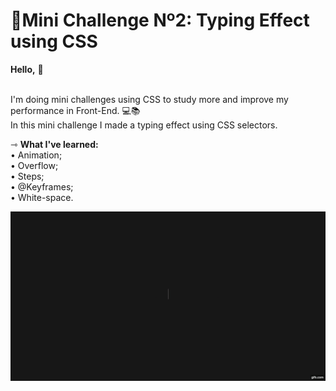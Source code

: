 # 🚀Mini Challenge Nº2: Typing Effect using CSS
<b>Hello,</b> 🖖<br><br>

I'm doing mini challenges using CSS to study more and improve my performance in Front-End. 💻📚<br>
In this mini challenge I made a typing effect using CSS selectors.

⇾ <b>What I've learned:</b><br>
&bull; Animation;<br>
&bull; Overflow;<br>
&bull; Steps;<br>
&bull; @Keyframes;<br>
&bull; White-space.<br>

![AnimatedGif](https://github.com/BiancaNeudorff/TypingEffectCSS/blob/master/TypingEffectCSS.gif)
